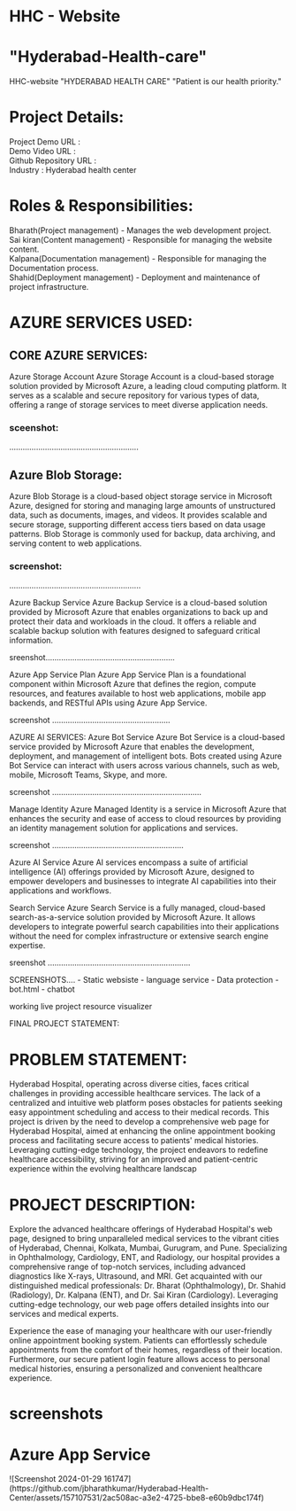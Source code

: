 <h1>HHC - Website</h1>
<h1> "Hyderabad-Health-care" </h1>
HHC-website
"HYDERABAD HEALTH CARE"
"Patient is our health priority."

<h1> Project Details: </h1>

Project Demo URL :<br>
Demo Video URL :<br>
Github Repository URL :<br> 
Industry : Hyderabad health center



<h1> Roles & Responsibilities: </h1>

Bharath(Project management) - Manages the web development project.<br>
Sai kiran(Content management) - Responsible for managing the website content.<br>
Kalpana(Documentation management) - Responsible for managing the Documentation process.<br>
Shahid(Deployment management) - Deployment and maintenance of project infrastructure.



<h1> AZURE SERVICES USED: </h1>
<h2>CORE AZURE SERVICES:</h2>
Azure Storage Account Azure Storage Account is a cloud-based storage solution provided by Microsoft Azure, a leading cloud computing platform. It serves as a scalable and secure repository for various types of data, offering a range of storage services to meet diverse application needs.

<h3>sceenshot:</h3>..........................................................

<h2>Azure Blob Storage:</h2>
Azure Blob Storage is a cloud-based object storage service in Microsoft Azure, designed for storing and managing large amounts of unstructured data, such as documents, images, and videos. It provides scalable and secure storage, supporting different access tiers based on data usage patterns. Blob Storage is commonly used for backup, data archiving, and serving content to web applications.

<h3>screenshot:</h3> ...........................................................

Azure Backup Service
Azure Backup Service is a cloud-based solution provided by Microsoft Azure that enables organizations to back up and protect their data and workloads in the cloud. It offers a reliable and scalable backup solution with features designed to safeguard critical information.

sreenshot..........................................................

Azure App Service Plan
Azure App Service Plan is a foundational component within Microsoft Azure that defines the region, compute resources, and features available to host web applications, mobile app backends, and RESTful APIs using Azure App Service.

screenshot .....................................................

AZURE AI SERVICES:
Azure Bot Service
Azure Bot Service is a cloud-based service provided by Microsoft Azure that enables the development, deployment, and management of intelligent bots. Bots created using Azure Bot Service can interact with users across various channels, such as web, mobile, Microsoft Teams, Skype, and more.

screenshot ...................................................................

Manage Identity
Azure Managed Identity is a service in Microsoft Azure that enhances the security and ease of access to cloud resources by providing an identity management solution for applications and services.

screenshot ...........................................................

Azure AI Service
Azure AI services encompass a suite of artificial intelligence (AI) offerings provided by Microsoft Azure, designed to empower developers and businesses to integrate AI capabilities into their applications and workflows.

Search Service Azure Search Service is a fully managed, cloud-based search-as-a-service solution provided by Microsoft Azure. It allows developers to integrate powerful search capabilities into their applications without the need for complex infrastructure or extensive search engine expertise.

sreenshot ................................................................

SCREENSHOTS.... - Static websiste - language service - Data protection - bot.html - chatbot

working live project resource visualizer

FINAL PROJECT STATEMENT:


<h1> PROBLEM STATEMENT: </h1>

Hyderabad Hospital, operating across diverse cities, faces critical challenges in providing accessible healthcare services. The lack of a centralized and intuitive web platform poses obstacles for patients seeking easy appointment scheduling and access to their medical records. This project is driven by the need to develop a comprehensive web page for Hyderabad Hospital, aimed at enhancing the online appointment booking process and facilitating secure access to patients' medical histories. Leveraging cutting-edge technology, the project endeavors to redefine healthcare accessibility, striving for an improved and patient-centric experience within the evolving healthcare landscap


<h1> PROJECT DESCRIPTION: </h1>

Explore the advanced healthcare offerings of Hyderabad Hospital's web page, designed to bring unparalleled medical services to the vibrant cities of Hyderabad, Chennai, Kolkata, Mumbai, Gurugram, and Pune. Specializing in Ophthalmology, Cardiology, ENT, and Radiology, our hospital provides a comprehensive range of top-notch services, including advanced diagnostics like X-rays, Ultrasound, and MRI. Get acquainted with our distinguished medical professionals: Dr. Bharat (Ophthalmology), Dr. Shahid (Radiology), Dr. Kalpana (ENT), and Dr. Sai Kiran (Cardiology). Leveraging cutting-edge technology, our web page offers detailed insights into our services and medical experts.

Experience the ease of managing your healthcare with our user-friendly online appointment booking system. Patients can effortlessly schedule appointments from the comfort of their homes, regardless of their location. Furthermore, our secure patient login feature allows access to personal medical histories, ensuring a personalized and convenient healthcare experience.

<h1>screenshots</h1>
<h1>Azure App Service</h1>
![Screenshot 2024-01-29 161747](https://github.com/jbharathkumar/Hyderabad-Health-Center/assets/157107531/2ac508ac-a3e2-4725-bbe8-e60b9dbc174f)
<img src = "" />




